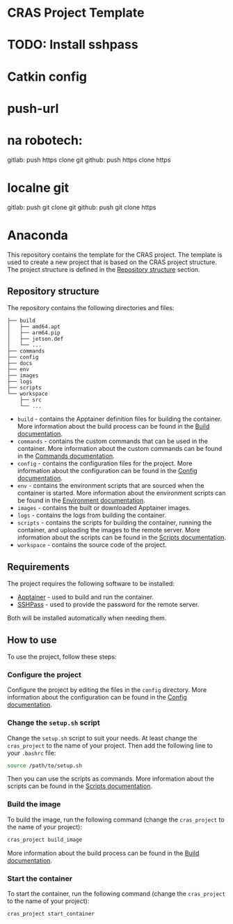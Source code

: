 # CRAS Project Template

# TODO: Install sshpass

# Catkin config
# push-url
# na robotech:
  gitlab:
    push https
    clone git
  github:
    push https
    clone https

# localne git 
  gitlab:
    push git
    clone git
  github:
    push git
    clone https

# Anaconda


This repository contains the template for the CRAS project. The template is used to create a new project that is based on the CRAS project structure. The project structure is defined in the [Repository structure](#repository-structure) section.

## Repository structure

The repository contains the following directories and files:

```
├── build
│   ├── amd64.apt
│   ├── arm64.pip
│   ├── jetson.def
│   └── ...
├── commands
├── config
├── docs
├── env
├── images
├── logs
├── scripts
└── workspace
    ├── src
    └── ...
```

- `build` - contains the Apptainer definition files for building the container. More information about the build process can be found in the 
  [Build documentation](docs/build.md).
- `commands` - contains the custom commands that can be used in the container. More information about the custom commands can be found in the 
  [Commands documentation](docs/commands.md).
- `config` - contains the configuration files for the project. More information about the configuration can be found in the [Config documentation](docs/config.md).
- `env` - contains the environment scripts that are sourced when the container is started. More information about the environment scripts can be found in the [Environment documentation](docs/environment.md).
- `images` - contains the built or downloaded Apptainer images.
- `logs` - contains the logs from building the container.
- `scripts` - contains the scripts for building the container, running the container, and uploading the images to the remote server. More information 
  about the scripts can be found in the [Scripts documentation](docs/scripts.md).
- `workspace` - contains the source code of the project.
  
## Requirements

The project requires the following software to be installed:

- [Apptainer](https://apptainer.org/) - used to build and run the container.
- [SSHPass](https://www.cyberciti.biz/faq/noninteractive-shell-script-ssh-password-provider/) - used to provide the password for the remote server.

Both will be installed automatically when needing them.

## How to use

To use the project, follow these steps:

### Configure the project

Configure the project by editing the files in the `config` directory. More information about the configuration can be found in the [Config documentation](docs/config.md).

### Change the `setup.sh` script

Change the `setup.sh` script to suit your needs. At least change the `cras_project` to the name of your project. Then add the following line to your `.bashrc` file:

```bash
source /path/to/setup.sh
```

Then you can use the scripts as commands. More information about the scripts can be found in the [Scripts documentation](docs/scripts.md).

### Build the image

To build the image, run the following command (change the `cras_project` to the name of your project):

```bash
cras_project build_image
```

More information about the build process can be found in the [Build documentation](docs/build.md).

### Start the container

To start the container, run the following command (change the `cras_project` to the name of your project):

```bash
cras_project start_container
```
